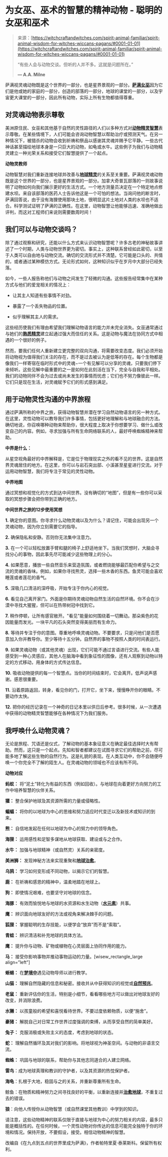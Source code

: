 <!--yml

category: 未分类

date: 2024-06-12 18:27:18

-->

# 为女巫、巫术的智慧的精神动物 - 聪明的女巫和巫术

> 来源：[https://witchcraftandwitches.com/spirit-animal-familiar/spirit-animal-wisdom-for-witches-wiccans-pagans/#0001-01-01](https://witchcraftandwitches.com/spirit-animal-familiar/spirit-animal-wisdom-for-witches-wiccans-pagans/#0001-01-01)
> 
> “有些人会与动物交谈。但听的人并不多。这就是问题所在。”
> 
> **― A.A. Milne**

萨满视灵魂动物既是这个世界的一部分，也是星界景观的一部分。[**萨满女巫**](https://witchcraftandwitches.com/types-of-witches/shamanic-witch/)因为它们是他或她的家庭的一部分，创造的部落的一部分，地球的课堂的一部分，以及宇宙更大课堂的一部分，因此所有动物，实际上所有生物都值得尊重。

## 对灵魂动物表示尊敬

美洲原住民、女巫和其他基于自然的灵性路径的人们以多种方式对[**动物精灵智慧**](https://witchcraftandwitches.com/spirit-animal-familiar/healing-medicine-spirit-animal-guide-totem/)表示尊敬。在某些情境下，人们可能会咨询动物智慧以帮助治疗或预测天气。在另一种情况下，被猎杀的动物会收到祈祷和祭品以感谢其灵魂并赐予它平静。一些古代神话甚至描绘地球本身是一只巨大的动物，如龟或水牛。这些例子为我们与动物精灵建立一种光荣关系和接受它们智慧提供了一个起点。

**动物灵教师**

动物智慧对我们重新连接地球并改善与[**地球精灵**](https://witchcraftandwitches.com/witch/fairy-magic-devas-elementals-and-other-magical-spirits/)的关系至关重要。萨满视灵魂动物既是这个世界的一部分，也是星界景观的一部分。加拿大奇普瓦部落的一则故事说明了动物如何向我们展示更好的生活方式。一个地方测量员决定在一个特定地点修建水坝。来自该部落的医药人士告诉他这是一个可怕的想法。当询问他的断言时，萨满回答说，由于没有海狸使用那块土地，很明显这片土地对人类的水坝也不适合。科学测试证明了萨满的正确性。在这里，动物智慧让他能够迅速、准确地做出评判，而这对工程师们来说则需要数周时间！

## 我们可以与动物交谈吗？

除了通过观察和研究，还能以什么方式来认识动物智慧呢？许多古老的神秘故事讲述了一个时期，人类与动物世界更为密切。事实上，这种联系曾经如此密切，以至于人类可以自由地与动物交流。确切的交流形式并不清楚。它可能是口头的、共情的，或者通过某种模仿方式。无论形式如何，这种知识似乎在岁月中大部分已经失落。

如今，一些人报告称他们与动物之间发生了轻微的沟通。这些报告经常集中在某种方式与他们的爱宠相关的情况上：

+   让其主人知道有些事情不对劲。

+   暴露了一个丢失物品的位置。

+   似乎理解其主人的需求。

这些经历使我们有理由希望我们理解动物语言的能力并未完全消失。女巫通常通过与她们的[**熟悉精灵**](https://witchcraftandwitches.com/wiccan-pagan-rituals/ritual-finding-witchs-familiar/)建立起通过强大而信任的关系。这是动物与魔法在协同方式中相遇的一个很好的例子。

然而，要我们任何人重新建立更完整的双向沟通，将需要改变态度。我们必须开始将动物视为值得我们关注的存在，而不是过去被认为是低等的存在。每个生物都是像我们一样寄宿在临时形式中的灵魂−一个有见解可以分享的灵魂，只要我们停下来倾听。这些见解中最重要的之一是如何在此刻活在当下，完全与自我和平相处。我们的动物同伴不会为过去或尚未发生的事情而忧虑；它们也不努力像彼此一样。它们只是现在生活，对灵魂赋予它们的形式感到满足。

## 用于动物灵性沟通的中界旅程

通过萨满所称的中界之旅，获得动物智慧并潜在学习自然动物语言的另一种方式。在这里，灵性动物可以教导我们许多事情，包括更好地理解和与地球融合的方法。确切地说，你召唤哪种动物来帮助你，很大程度上取决于你想要学习、做什么或改变自己的内容。例如，寻求加强与所有生命网络联系的人，最好呼唤蜘蛛精神来帮助。

**中界是什么：**

从星空视角最好的中界解释是，它是位于物理现实之外的看不见的世界。这是自然界灵魂居住的地方。在这里，你可以与岩石突出部、小溪甚至星星进行交流。对于运用动物智慧，我们将专注于常见的灵性动物。

**中界地图**

通过冥想和视觉化的方式到达中间世界。没有确切的“地图”，但是有一些你可以采取的冥想步骤会把你带到正确的地方。

**中间世界之旅的12步使用冥想**

**1.** 确定你的意图。你寻求什么动物灵魂以及为什么？请记住，可能会出现另一个灵魂动物，因为你立刻需要它的指导。

**2.** 确保隐私和安静。否则你无法集中注意力。

**3.** 在一个可以轻松放置手臂和腿的椅子上舒适地坐下。当我们冥想时，大脑会寻找分心的事物，因此事先尽可能减少这些物理上的分心。

**4.** 如果愿意，播放一些自然音乐来营造氛围，或者燃烧能够最匹配你希望与之交流的灵魂的香味。例如，如果你寻找熊灵，选择一些木香的东西。鱼灵可能会喜欢睡莲或者莲花的香气。

**5.** 深吸几口清洁的深呼吸，开始专注于你内心的视觉。

**6.** 看见自己离开家门。外面是你期待灵魂动物自然生活的自然环境。你不会在沙漠中寻找大猩猩，但可以在热带树冠中找到它。

**7.** 稍作停顿，让所有感官敞开。"看见"能量如何围绕着一切舞动。那朵紫色的花因能量而发光。一块平凡的石头突然变得美丽而有生命力。

**8.** 等待并专注于你的意图。尊重地呼唤灵魂动物。不要要求，只是问他们是否愿意加入你并教导你。至少等待十五分钟。自然界的事物不按照人类的时间表运行。

**9.** 如果灵魂动物（或其他灵魂）出现，它们可能不通过言语进行交流。有些人能感受到一种心灵感应，其他人在脑海中看到象征性的图像，还有人观察到动物以特定的方式移动，用身体的方式传达信息。

**10.** 吸收动物提供的每一个智慧点。当你的时间结束时，它会离开。低声说声感谢。感恩很重要。

**11.** 沿着原路返回，转身，看见你的门，打开它，坐下来，慢慢睁开你的眼睛。不要动作太快。

**12.** 把你的经历记录在一个神奇的日记本里以供日后参考。很多时候，从一次遭遇中获得的动物精灵智慧能够在各种情况下为我们服务。

## 我呼唤什么动物灵魂？

无论是旅程、咒语还是仪式，了解动物的基本象征意义在确定最佳选择时大有帮助。然而，这只是一个起点。先知和智者都建议在试图寻求它们的帮助之前，尽可能多地了解这些生物的自然行为。这是礼貌的表现。在人类互动中，你不会随便呼唤一个你完全不了解的陌生人。在灵魂动物的领域也不应该有所不同。

**动物对应**

**蚂蚁：** 将“泥土”转化为有益的东西（例如回收）。与地球在向着更好方向努力的工作中培养智慧的伙伴关系。

**獾：** 整合保护地球及其资源所需的力量或侵略性。

**蝙蝠：** 将你的以地球为中心的思维和努力适应时代变迁以及新技术或知识的到来。

**熊：** 自信地发起在任何以地球为中心的努力中的领导角色。

**海狸：** 运用感性和足智多谋地从地球获取、建设或与之合作。

**水牛：** 加强与地球精神（或自然灵）关系的亲密度。

**美洲狮：** 发现神秘方法来实现重聚和[**地球治愈**](https://witchcraftandwitches.com/spells/earth-healing-magical-spells-and-charms/)。

**乌鸦：** 学习如何变形成不同动物，以揭示它们的智慧。

**鹿：** 在祈祷和感恩的精神中，温柔地踏在地球上。

**狗：** 即使情况艰难，也要坚守对地球的信念。

**海豚：** 有效而愉悦地与地球的水资源和水生动物（[**水元素**](https://witchcraftandwitches.com/witchcraft/the-elements-in-magic-witchcraft-water-meaning-symbolism-and-uses/)）共事。

**鹰：** 辨识面向地球友好的方法或视角来解决棘手的问题。

**狐狸：** 掌握聪明的生存技能，以便学会“放弃”而不是“索取”。

**青蛙：** 辨识清洁和补充地球的具体方法。

**鹰：** 提升你与动物、矿物或植物在心灵层面上协同作用的能力。

**马：** 接受你影响事物并推动事物运动的力量。[wisew_rectangle_large align=”left”]

**蜥蜴：** 在[**梦境中**](https://witchcraftandwitches.com/witch/dream-interpretation-for-wiccans-witches-and-pagans/)遇见动物导师以进行教学。

**山猫：** 理解自然隐藏的信息和秘密。接收并从中获得知识的视觉或[**自然预兆**](https://witchcraftandwitches.com/spirit-animal-familiar/animal-spirit-guides-omens-signs/)。

**老鼠：** 重新评估你的生活，特别是小细节，看看哪些地方可以做出对地球友好的改变，并消除浪费。

**水獭：** 以孩童般的希望和喜悦看待世界。不要过度依赖物质，以便“施舍”。

**豪猪：** 解脱自己对日常工作世界过度强调的束缚，从而享受自然的简单美好。

**兔子：** 克服消极或失败主义的态度，考虑到地球的状态。

**蛇：** 理解自然循环及其对我们的影响。将地球视为神圣空间。与动物的非语言交流。

**蜘蛛：** 巩固与地球的联系，帮助你与其他志同道合的人建立网络。

**雷鸟**：成为地球真理和教训的守护者，以及其资源的热忱保护者。

**海龟**：扎根于大地，稳固与之的关系，并重新尊重所有生命。

鲸鱼：在物质和精神努力之间寻找良好的平衡，以重新连接并[**治愈地球**](https://witchcraftandwitches.com/wiccan-pagan-rituals/neo-pagan-earth-healing-ritual/)，不重复过去的错误。

**狼**：向他人传授你从动物智慧（或自然课堂其他教训）中学到的知识。

请注意，这些动物精神的联系仅限于直接与地球为中心的努力相关的内容，最多只能是概括性的。在任何时候，一个灵性动物对你传达的信息可能完全独特于你的环境和情况。保持开放，不要假设，接受。相信动物精神的智慧。

改编自《在九点到五点的世界里成为萨满》，作者帕特里夏·泰莱斯科。保留所有权利。
